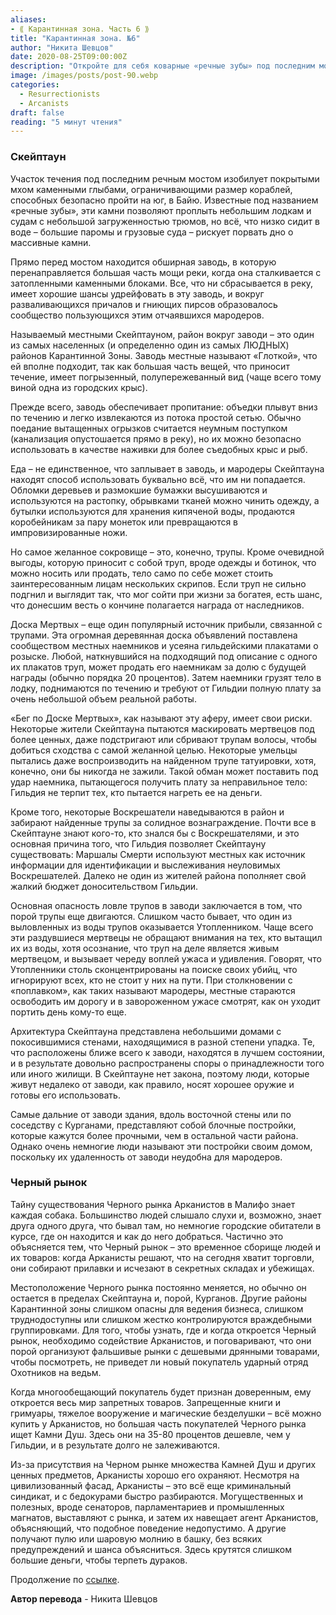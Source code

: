 ```yaml
---
aliases: 
- ⟪ Карантинная зона. Часть 6 ⟫
title: "Карантинная зона. №6"
author: "Никита Шевцов"
date: 2020-08-25T09:00:00Z
description: "Откройте для себя коварные «речные зубы» под последним мостом в Малифо, где могут безопасно пройти только маленькие лодки. Район окружен обширным водоворотом, который образует пресловутый район Скидроу, один из самых густонаселенных районов Карантинной зоны, где мародеры копаются в мусоре, а крысы свободно бродят."
image: /images/posts/post-90.webp
categories: 
  - Resurrectionists
  - Arcanists
draft: false
reading: "5 минут чтения"
---
```


### Скейптаун

Участок течения под последним речным мостом изобилует покрытыми мхом каменными глыбами, ограничивающими размер кораблей, способных безопасно пройти на юг, в Байю. Известные под названием «речные зубы», эти камни позволяют проплыть небольшим лодкам и судам с небольшой загруженностью трюмов, но всё, что низко сидит в воде – большие паромы и грузовые суда – рискует порвать дно о массивные камни.

Прямо перед мостом находится обширная заводь, в которую перенаправляется большая часть мощи реки, когда она сталкивается с затопленными каменными блоками. Все, что ни сбрасывается в реку, имеет хорошие шансы удрейфовать в эту заводь, и вокруг разваливающихся причалов и гниющих пирсов образовалось сообщество пользующихся этим отчаявшихся мародеров.

Называемый местными Скейптауном, район вокруг заводи – это один из самых населенных (и определенно один из самых ЛЮДНЫХ) районов Карантинной Зоны. Заводь местные называют «Глоткой», что ей вполне подходит, так как большая часть вещей, что приносит течение, имеет погрызенный, полупережеванный вид (чаще всего тому виной одна из городских крыс).

Прежде всего, заводь обеспечивает пропитание: объедки плывут вниз по течению и легко извлекаются из потока простой сетью. Обычно поедание вытащенных огрызков считается неумным поступком (канализация опустошается прямо в реку), но их можно безопасно использовать в качестве наживки для более съедобных крыс и рыб.

Еда – не единственное, что заплывает в заводь, и мародеры Скейптауна находят способ использовать буквально всё, что им ни попадается. Обломки деревьев и размокшие бумажки высушиваются и используются на растопку, обрывками тканей можно чинить одежду, а бутылки используются для хранения кипяченой воды, продаются коробейникам за пару монеток или превращаются в импровизированные ножи.

Но самое желанное сокровище – это, конечно, трупы. Кроме очевидной выгоды, которую приносит с собой труп, вроде одежды и ботинок, что можно носить или продать, тело само по себе может стоить заинтересованным лицам нескольких скрипов. Если труп не сильно подгнил и выглядит так, что мог сойти при жизни за богатея, есть шанс, что донесшим весть о кончине полагается награда от наследников.

Доска Мертвых – еще один популярный источник прибыли, связанной с трупами. Эта огромная деревянная доска объявлений поставлена сообществом местных наемников и усеяна гильдейскими плакатами о розыске. Любой, наткнувшийся на подходящий под описание с одного их плакатов труп, может продать его наемникам за долю с будущей награды (обычно порядка 20 процентов). Затем наемники грузят тело в лодку, поднимаются по течению и требуют от Гильдии полную плату за очень небольшой объем реальной работы.

«Бег по Доске Мертвых», как называют эту аферу, имеет свои риски. Некоторые жители Скейптауна пытаются маскировать мертвецов под более ценных, даже подстригают или сбривают трупам волосы, чтобы добиться сходства с самой желанной целью. Некоторые умельцы пытались даже воспроизводить на найденном трупе татуировки, хотя, конечно, они бы никогда не зажили. Такой обман может поставить под удар наемника, пытающегося получить плату за неправильное тело: Гильдия не терпит тех, кто пытается нагреть ее на деньги.

Кроме того, некоторые Воскрешатели наведываются в район и забирают найденные трупы за солидное вознаграждение. Почти все в Скейптауне знают кого-то, кто знался бы с Воскрешателями, и это основная причина того, что Гильдия позволяет Скейптауну существовать: Маршалы Смерти используют местных как источник информации для идентификации и выслеживания неуловимых Воскрешателей. Далеко не один из жителей района пополняет свой жалкий бюджет доносительством Гильдии.

Основная опасность ловле трупов в заводи заключается в том, что порой трупы еще двигаются. Слишком часто бывает, что один из выловленных из воды трупов оказывается Утопленником. Чаще всего эти раздувшиеся мертвецы не обращают внимания на тех, кто вытащил их из воды, хотя осознание, что труп на деле является живым мертвецом, и вызывает череду воплей ужаса и удивления. Говорят, что Утопленники столь сконцентрированы на поиске своих убийц, что игнорируют всех, кто не стоит у них на пути. При столкновении с «поплавком», как таких называют мародеры, местные стараются освободить им дорогу и в завороженном ужасе смотрят, как он уходит портить день кому-то еще.

Архитектура Скейптауна представлена небольшими домами с покосившимися стенами, находящимися в разной степени упадка. Те, что расположены ближе всего к заводи, находятся в лучшем состоянии, и в результате довольно распространены споры о принадлежности того или иного жилищи. В Скейптауне нет закона, поэтому люди, которые живут недалеко от заводи, как правило, носят хорошее оружие и готовы его использовать.

Самые дальние от заводи здания, вдоль восточной стены или по соседству с Курганами, представляют собой блочные постройки, которые кажутся более прочными, чем в остальной части района. Однако очень немногие люди называют эти постройки своим домом, поскольку их удаленность от заводи неудобна для мародеров.


### Черный рынок

Тайну существования Черного рынка Арканистов в Малифо знает каждая собака. Большинство людей слышало слухи и, возможно, знает друга одного друга, что бывал там, но немногие городские обитатели в курсе, где он находится и как до него добраться. Частично это объясняется тем, что Черный рынок – это временное сборище людей и их товаров: когда Арканисты решают, что на сегодня хватит торговли, они собирают прилавки и исчезают в секретных складах и убежищах.

Местоположение Черного рынка постоянно меняется, но обычно он остается в пределах Скейптауна и, порой, Курганов. Другие районы Карантинной зоны слишком опасны для ведения бизнеса, слишком труднодоступны или слишком жестко контролируются враждебными группировками. Для того, чтобы узнать, где и когда откроется Черный рынок, необходимо содействие Арканистов, и поговаривают, что они порой организуют фальшивые рынки с дешевыми дрянными товарами, чтобы посмотреть, не приведет ли новый покупатель ударный отряд Охотников на ведьм.

Когда многообещающий покупатель будет признан доверенным, ему откроется весь мир запретных товаров. Запрещенные книги и гримуары, тяжелое вооружение и магические безделушки – всё можно купить у Арканистов, но большая часть покупателей Черного рынка ищет Камни Душ. Здесь они на 35-80 процентов дешевле, чем у Гильдии, и в результате долго не залеживаются.

Из-за присутствия на Черном рынке множества Камней Душ и других ценных предметов, Арканисты хорошо его охраняют. Несмотря на цивилизованный фасад, Арканисты – это всё еще криминальный синдикат, и с бедокурами быстро разбираются. Могущественных и полезных, вроде сенаторов, парламентариев и промышленных магнатов, выставляют с рынка, и затем их навещает агент Арканистов, объясняющий, что подобное поведение недопустимо. А другие получают пулю или шаровую молнию в башку, без всяких предупреждений и шанса объясниться. Здесь крутятся слишком большие деньги, чтобы терпеть дураков.


Продолжение по [ссылке](http://malifaux.ru/posts/post-90).


**Автор перевода** - Никита Шевцов

